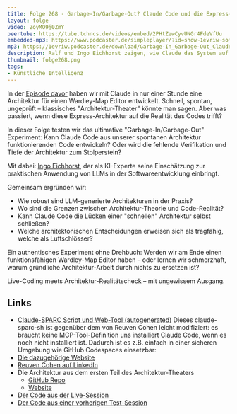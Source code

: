 ```yaml
---
title: Folge 268 - Garbage-In/Garbage-Out? Claude Code und die Express-Architektur
layout: folge
video: ZoyMO9j0ZmY
peertube: https://tube.tchncs.de/videos/embed/2PHtZewCyvUNGr4FdeVfUu
embedded-mp3: https://www.podcaster.de/simpleplayer/?id=show~1evriw~software-architektur-im-stream~pod-bbb9eb447ed9aae1082b6abee58&v=1750537223
mp3: https://1evriw.podcaster.de/download/Garbage-In_Garbage-Out_Claude_Code_und_die_Express-Architektur.mp3
description: Ralf und Ingo Eichhorst zeigen, wie Claude das System auf Basis der Architektur aus den Folgen davor implementiert 
thumbnail: folge268.png
tags:
- Künstliche Intelligenz
---
```


In der [Episode davor](/2025/06/13/folge267.html) haben wir mit Claude
in nur einer Stunde eine Architektur für einen Wardley-Map Editor
entwickelt. Schnell, spontan, ungeprüft – klassisches
"Architektur-Theater" könnte man sagen. Aber was passiert, wenn diese
Express-Architektur auf die Realität des Codes trifft?

In dieser Folge testen wir das ultimative "Garbage-In/Garbage-Out"
Experiment: Kann Claude Code aus unserer spontanen Architektur
funktionierenden Code entwickeln? Oder wird die fehlende Verifikation
und Tiefe der Architektur zum Stolperstein?

Mit dabei: [Ingo
Eichhorst](https://www.linkedin.com/in/ingo-eichhorst/), der als
KI-Experte seine Einschätzung zur praktischen Anwendung von LLMs in
der Softwareentwicklung einbringt.

Gemeinsam ergründen wir:

* Wie robust sind LLM-generierte Architekturen in der Praxis?
* Wo sind die Grenzen zwischen Architektur-Theorie und Code-Realität?
* Kann Claude Code die Lücken einer "schnellen" Architektur selbst schließen?
* Welche architektonischen Entscheidungen erweisen sich als tragfähig, welche als Luftschlösser?

Ein authentisches Experiment ohne Drehbuch: Werden wir am Ende einen
funktionsfähigen Wardley-Map Editor haben – oder lernen wir
schmerzhaft, warum gründliche Architektur-Arbeit durch nichts zu
ersetzen ist?

Live-Coding meets Architektur-Realitätscheck – mit ungewissem Ausgang.

## Links

* [Claude-SPARC Script und Web-Tool (autogenerated)](https://github.com/ingo-eichhorst/claude-spark-cli-generator) Dieses claude-sparc-sh ist gegenüber dem von Reuven Cohen leicht modifiziert: es braucht keine MCP-Tool-Definition uns installiert Claude Code, wenn es noch nicht installiert ist. Dadurch ist es z.B. einfach in einer sicheren Umgebung wie GitHub Codespaces einsetzbar:
* [Die dazugehörige Website](https://claude-sparc.ingo-eichhorst.de/)
* [Reuven Cohen auf LinkedIn](https://www.linkedin.com/in/reuvencohen/)
* Die Architektur aus dem ersten Teil des Architektur-Theaters
  * [GitHub Repo](https://github.com/raifdmueller/wardley-map-editor/)
  + [Website](https://raifdmueller.github.io/wardley-map-editor/)
* [Der Code aus der Live-Session](https://github.com/raifdmueller/wardley-map-editor/tree/feature/claude-code-live-implementation)
* [Der Code aus einer vorherigen Test-Session](https://github.com/raifdmueller/wardley-map-editor/tree/feature/claude-code-demo-implementation)
